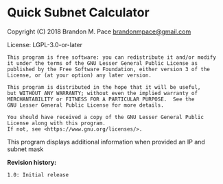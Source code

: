 # Quick Subnet Calculator

Copyright (C) 2018 Brandon M. Pace <brandonmpace@gmail.com>

License: LGPL-3.0-or-later

    This program is free software: you can redistribute it and/or modify
    it under the terms of the GNU Lesser General Public License as
    published by the Free Software Foundation, either version 3 of the
    License, or (at your option) any later version.

    This program is distributed in the hope that it will be useful,
    but WITHOUT ANY WARRANTY; without even the implied warranty of
    MERCHANTABILITY or FITNESS FOR A PARTICULAR PURPOSE.  See the
    GNU Lesser General Public License for more details.

    You should have received a copy of the GNU Lesser General Public
    License along with this program.
    If not, see <https://www.gnu.org/licenses/>.


This program displays additional information when provided an IP and subnet mask

**Revision history:**

    1.0: Initial release
